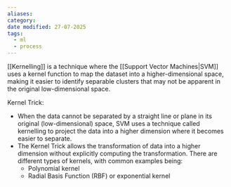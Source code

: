 ```yaml
---
aliases: 
category: 
date modified: 27-07-2025
tags:
  - ml
  - process
---
```

[[Kernelling]] is a technique where the [[Support Vector Machines|SVM]] uses a kernel function to map the dataset into a higher-dimensional space, making it easier to identify separable clusters that may not be apparent in the original low-dimensional space.

 Kernel Trick:
   - When the data cannot be separated by a straight line or plane in its original (low-dimensional) space, SVM uses a technique called kernelling to project the data into a higher dimension where it becomes easier to separate.
   - The Kernel Trick allows the transformation of data into a higher dimension without explicitly computing the transformation. There are different types of kernels, with common examples being:
     - Polynomial kernel
     - Radial Basis Function (RBF) or exponential kernel

